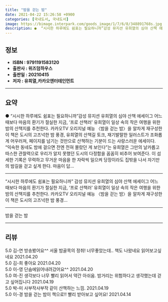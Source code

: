 ```yaml
---
title: "밤을 걷는 밤"
date: 2021-04-22 15:26:58 +0900
categories: [국내도서, 국내도서]
image: https://bimage.interpark.com/goods_image/1/7/6/8/348891768s.jpg
description: ●  “시시한 하루에도 쉼표는 필요하니까”감성 뮤지션 유희열의 심야 산책 에세이그 어느 때보다 마음의 환기가 절실한 지금, ‘프로 산책러’ 유희열이 일상 속의 작은 여행을 위한 밤의 산책지를 추천한다. 카카오TV 오리지널 예능 〈밤을 걷는 밤〉을 알차게 재구성한 이 책은 도시의 고즈넉한 밤 풍경, 유희열
---
```


## **정보**

- **ISBN : 9791191583120**
- **출판사 : 위즈덤하우스**
- **출판일 : 20210415**
- **저자 : 유희열,카카오엔터테인먼트**

------



## **요약**

●  “시시한 하루에도 쉼표는 필요하니까”감성 뮤지션 유희열의 심야 산책 에세이그 어느 때보다 마음의 환기가 절실한 지금, ‘프로 산책러’ 유희열이 일상 속의 작은 여행을 위한 밤의 산책지를 추천한다. 카카오TV 오리지널 예능 〈밤을 걷는 밤〉을 알차게 재구성한 이 책은 도시의 고즈넉한 밤 풍경, 유희열의 산책길 토크, 재기발랄한 일러스트가 조화롭게 어우러져, 페이지를 넘기는 것만으로 산책하는 기분이 드는 사랑스러운 에세이다. “익숙한 동네도 밤에 걸으면 전엔 전혀 몰랐던 게 보인다”는 유희열은 그만의 날카롭고 따스한 관찰력으로 우리가 알지 못했던 도시의 다정함을 꼼꼼히 비추어 보여준다. 이 섬세한 기록은 무력하고 무거운 마음을 한 자락씩 일으켜 당장이라도 집밖을 나서 자기만의 밤길을 걷고 싶게 한다. 마음이 답...

------

“시시한 하루에도 쉼표는 필요하니까”
감성 뮤지션 유희열의 심야 산책 에세이그 어느 때보다 마음의 환기가 절실한 지금, ‘프로 산책러’ 유희열이 일상 속의 작은 여행을 위한 밤의 산책지를 추천한다. 카카오TV 오리지널 예능 〈밤을 걷는 밤〉을 알차게 재구성한 이 책은 도시의 고즈넉한 밤 풍경... 

------


밤을 걷는 밤 

------


## **리뷰** 

5.0 김-연 방송봤어요^^ 서울 밤골목의 정취! 너무좋았는데.. 책도 나왔네요 읽어보고싶네요 2021.04.20 <br/>5.0 김-희 좋아요 2021.04.20 <br/>5.0 이-영 단숨에읽어내려갔어요^^ 2021.04.20 <br/>5.0 여-진 생각보다 너무 빨리 읽어서 약간 아쉬움. 밤거리는 위험하다고 생각했는데 걷고 싶어집니다 2021.04.19 <br/>5.0 박-미 사부작사부작 같이 산책하는 느낌. 2021.04.19 <br/>5.0 이-경 밤을 걷는 밤이 책으로!! 빨리 받아보고 싶어요! 2021.04.14 <br/>